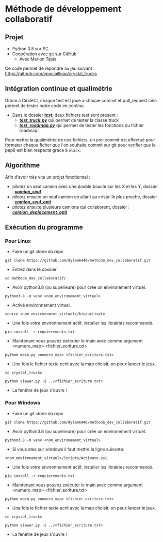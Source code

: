 # Méthode de développement collaboratif

## Projet

* Python 3.8 sur PC
* Coopération avec git sur GitHub
  * Avec Marion Tapia

Ce code permet de répondre au jeu suivant : https://github.com/vpoulailleau/crystal_trucks

## Intégration continue et qualimétrie
                             
Grâce à CircleCI, chaque test est joué a chaque commit et pull_request cela permet de tester notre code en continu. 

* Dans le dossier [**_test_**](./test), deux fichiers test sont present :
  * **_[test_truck.py](./test/test_truck.py)_** qui permet de tester la classe truck
  * **_[test_roadmap.py](./test/test_roadmap.py)_** qui permet de tester les fonctions du fichier roadmap

Pour mettre la qualimétrie de nos fichiers, un pre-commit est effectué pour formater chaque ficher que l'on souhaite
commit sur git pour verifier que la pep8 est bien respecté grace à `black`.


## Algorithme

Afin d'avoir très vite un projet fonctionnel :
* pilotez un seul camion avec une double boucle sur les X et les Y, dossier : [**_camion_seul_**](./camion_seul)
* pilotez ensuite un seul camion en allant au cristal le plus proche, dossier : [**_camion_seul_opti_**](./camion_seul_opti)
* pilotez ensuite plusieurs camions qui collaborent, dossier : [**_camion_deplacement_opti_**](./camion_deplacement_opti)


## Exécution du programme

### Pour Linux

  * Faire un git clone du repo
  
  `git clone https://github.com/dylan6440/methode_dev_collaboratif.git`
  
  * Entrez dans le dossier
  
  `cd methode_dev_collaboratif/`
  
  * Avoir python3.8 (ou supérieure) pour crée un environement virtuel.
  
  `python3.8 -m venv <nom_environement_virtuel>`
  
  * Activé environnement virtuel.
  
  `source <nom_environement_virtuel>/bin/activate`
  
  * Une fois votre environnement actif, installer les librairies recommandé.
  
  `pip install -r requierements.txt`
  
  * Maintenant vous pouvez exécuter le main avec comme argument <numero_map> <fichier_ecriture.txt>
  
  `python main.py <numero_map> <fichier_ecriture.txt>`
  
  * Une fois le fichier texte ecrit avec la map choisit, on peux lancer le jeux.
  
  `cd crystal_trucks`
  
`python viewer.py -i ../<fichier_ecriture.txt>`
  
  * La fenêtre de jeux s'ouvre !

### Pour Windows

 * Faire un git clone du repo

 `git clone https://github.com/dylan6440/methode_dev_collaboratif.git`

* Avoir python3.8 (ou supérieure) pour crée un environement virtuel.

`python3.8 -m venv <nom_environement_virtuel>`


* Si vous etes sur windows il faut mettre la ligne suivante:

`<nom_environement_virtuel>/Scripts/Activate.ps1` 

* Une fois votre environnement actif, installer les librairies recommandé.

`pip install -r requierements.txt`

* Maintenant vous pouvez exécuter le main avec comme argument <numero_map> <fichier_ecriture.txt>

`python main.py <numero_map> <fichier_ecriture.txt>`

* Une fois le fichier texte ecrit avec la map choisit, on peux lancer le jeux.

`cd crystal_trucks`

`python viewer.py -i ../<fichier_ecriture.txt>`

* La fenêtre de jeux s'ouvre !
